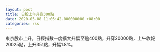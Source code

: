 ```yaml
---
layout: post
title: 日股上午升逾300點
date: 2020-05-08 11:05:42.000000000 +08:00
categories: rss
---
```


東京股市上升，日經指數一度擴大升幅至逾400點，升穿20000點，上午收報20025點，上升351點，升幅1.8%。
